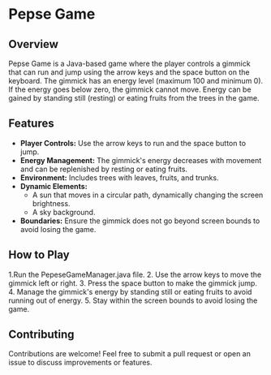# Pepse Game
## Overview
Pepse Game is a Java-based game where the player controls a gimmick that can run and jump using the arrow keys and the space button on the keyboard. The gimmick has an energy level (maximum 100 and minimum 0). If the energy goes below zero, the gimmick cannot move. Energy can be gained by standing still (resting) or eating fruits from the trees in the game.

## Features
- **Player Controls:** Use the arrow keys to run and the space button to jump.
- **Energy Management:** The gimmick's energy decreases with movement and can be replenished by resting or eating fruits.
- **Environment:** Includes trees with leaves, fruits, and trunks.
- **Dynamic Elements:** 
  - A sun that moves in a circular path, dynamically changing the screen brightness.
  - A sky background.
- **Boundaries:** Ensure the gimmick does not go beyond screen bounds to avoid losing the game.

## How to Play
1.Run the PepeseGameManager.java file.
2. Use the arrow keys to move the gimmick left or right.
3. Press the space button to make the gimmick jump.
4. Manage the gimmick's energy by standing still or eating fruits to avoid running out of energy.
5. Stay within the screen bounds to avoid losing the game.

## Contributing
Contributions are welcome! Feel free to submit a pull request or open an issue to discuss improvements or features.
